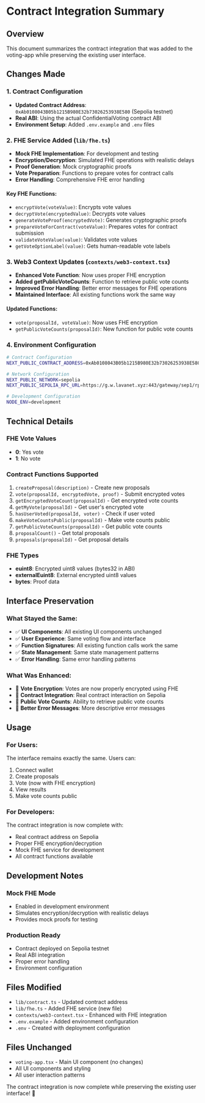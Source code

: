 # Contract Integration Summary

## Overview
This document summarizes the contract integration that was added to the voting-app while preserving the existing user interface.

## Changes Made

### 1. Contract Configuration
- **Updated Contract Address**: `0xAb0108043B05b1215B980E32b73026253938E580` (Sepolia testnet)
- **Real ABI**: Using the actual ConfidentialVoting contract ABI
- **Environment Setup**: Added `.env.example` and `.env` files

### 2. FHE Service Added (`lib/fhe.ts`)
- **Mock FHE Implementation**: For development and testing
- **Encryption/Decryption**: Simulated FHE operations with realistic delays
- **Proof Generation**: Mock cryptographic proofs
- **Vote Preparation**: Functions to prepare votes for contract calls
- **Error Handling**: Comprehensive FHE error handling

#### Key FHE Functions:
- `encryptVote(voteValue)`: Encrypts vote values
- `decryptVote(encryptedValue)`: Decrypts vote values
- `generateVoteProof(encryptedVote)`: Generates cryptographic proofs
- `prepareVoteForContract(voteValue)`: Prepares votes for contract submission
- `validateVoteValue(value)`: Validates vote values
- `getVoteOptionLabel(value)`: Gets human-readable vote labels

### 3. Web3 Context Updates (`contexts/web3-context.tsx`)
- **Enhanced Vote Function**: Now uses proper FHE encryption
- **Added getPublicVoteCounts**: Function to retrieve public vote counts
- **Improved Error Handling**: Better error messages for FHE operations
- **Maintained Interface**: All existing functions work the same way

#### Updated Functions:
- `vote(proposalId, voteValue)`: Now uses FHE encryption
- `getPublicVoteCounts(proposalId)`: New function for public vote counts

### 4. Environment Configuration
```bash
# Contract Configuration
NEXT_PUBLIC_CONTRACT_ADDRESS=0xAb0108043B05b1215B980E32b73026253938E580

# Network Configuration
NEXT_PUBLIC_NETWORK=sepolia
NEXT_PUBLIC_SEPOLIA_RPC_URL=https://g.w.lavanet.xyz:443/gateway/sep1/rpc-http/ac0a485e471079428fadfc1850f34a3d

# Development Configuration
NODE_ENV=development
```

## Technical Details

### FHE Vote Values
- **0**: Yes vote
- **1**: No vote

### Contract Functions Supported
1. `createProposal(description)` - Create new proposals
2. `vote(proposalId, encryptedVote, proof)` - Submit encrypted votes
3. `getEncryptedVoteCount(proposalId)` - Get encrypted vote counts
4. `getMyVote(proposalId)` - Get user's encrypted vote
5. `hasUserVoted(proposalId, voter)` - Check if user voted
6. `makeVoteCountsPublic(proposalId)` - Make vote counts public
7. `getPublicVoteCounts(proposalId)` - Get public vote counts
8. `proposalCount()` - Get total proposals
9. `proposals(proposalId)` - Get proposal details

### FHE Types
- **euint8**: Encrypted uint8 values (bytes32 in ABI)
- **externalEuint8**: External encrypted uint8 values
- **bytes**: Proof data

## Interface Preservation

### What Stayed the Same:
- ✅ **UI Components**: All existing UI components unchanged
- ✅ **User Experience**: Same voting flow and interface
- ✅ **Function Signatures**: All existing function calls work the same
- ✅ **State Management**: Same state management patterns
- ✅ **Error Handling**: Same error handling patterns

### What Was Enhanced:
- 🔧 **Vote Encryption**: Votes are now properly encrypted using FHE
- 🔧 **Contract Integration**: Real contract interaction on Sepolia
- 🔧 **Public Vote Counts**: Ability to retrieve public vote counts
- 🔧 **Better Error Messages**: More descriptive error messages

## Usage

### For Users:
The interface remains exactly the same. Users can:
1. Connect wallet
2. Create proposals
3. Vote (now with FHE encryption)
4. View results
5. Make vote counts public

### For Developers:
The contract integration is now complete with:
- Real contract address on Sepolia
- Proper FHE encryption/decryption
- Mock FHE service for development
- All contract functions available

## Development Notes

### Mock FHE Mode
- Enabled in development environment
- Simulates encryption/decryption with realistic delays
- Provides mock proofs for testing

### Production Ready
- Contract deployed on Sepolia testnet
- Real ABI integration
- Proper error handling
- Environment configuration

## Files Modified
- `lib/contract.ts` - Updated contract address
- `lib/fhe.ts` - Added FHE service (new file)
- `contexts/web3-context.tsx` - Enhanced with FHE integration
- `.env.example` - Added environment configuration
- `.env` - Created with deployment configuration

## Files Unchanged
- `voting-app.tsx` - Main UI component (no changes)
- All UI components and styling
- All user interaction patterns

The contract integration is now complete while preserving the existing user interface! 🎉 